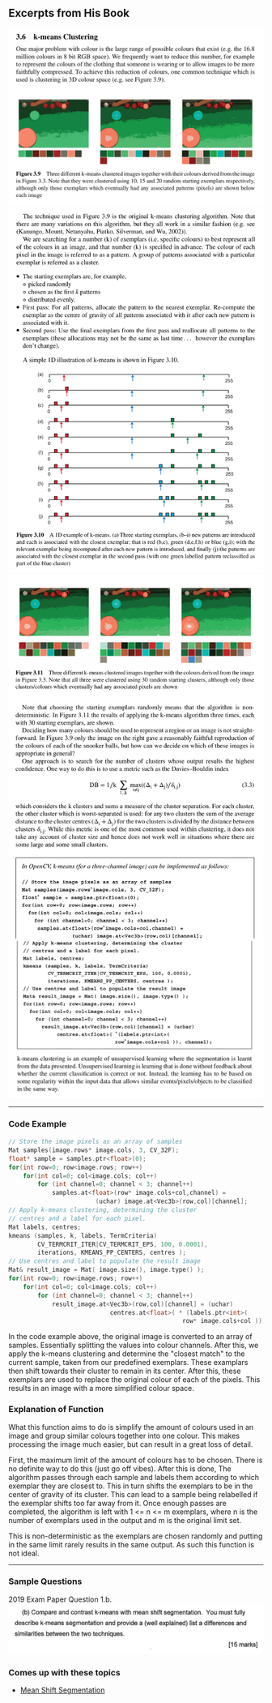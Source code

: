 ## Excerpts from His Book
![Screenshot from 2023-12-08 12-45-23.png](../../_resources/Screenshot%20from%202023-12-08%2012-45-23.png)
![Screenshot from 2023-12-08 12-46-05.png](../../_resources/Screenshot%20from%202023-12-08%2012-46-05.png)
![Screenshot from 2023-12-08 12-46-59.png](../../_resources/Screenshot%20from%202023-12-08%2012-46-59.png)
![Screenshot from 2023-12-08 12-48-05.png](../../_resources/Screenshot%20from%202023-12-08%2012-48-05.png)

---

### Code Example
```c++
// Store the image pixels as an array of samples
Mat samples(image.rows* image.cols, 3, CV_32F);
float* sample = samples.ptr<float>(0);
for(int row=0; row<image.rows; row++)
	for(int col=0; col<image.cols; col++)
		for (int channel=0; channel < 3; channel++)
			samples.at<float>(row* image.cols+col,channel) =
						(uchar) image.at<Vec3b>(row,col)[channel];
// Apply k-means clustering, determining the cluster
// centres and a label for each pixel.
Mat labels, centres;
kmeans (samples, k, labels, TermCriteria)
		CV_TERMCRIT_ITER|CV_TERMCRIT_EPS, 100, 0.0001),
		iterations, KMEANS_PP_CENTERS, centres );
// Use centres and label to populate the result image
Mat& result_image = Mat( image.size(), image.type() );
for(int row=0; row<image.rows; row++)
	for(int col=0; col<image.cols; col++)
		for (int channel=0; channel < 3; channel++)
			result_image.at<Vec3b>(row,col)[channel] = (uchar)
							centres.at<float>( * (labels.ptr<int>(
												row* image.cols+col )), channel);
```
In the code example above, the original image is converted to an array of samples. Essentially splitting the values into colour channels. After this, we apply the k-means clustering and determine the "closest match" to the current sample, taken from our predefined exemplars. These examplars then shift towards their cluster to remain in its center. After this, these exemplars are used to replace the original colour of each of the pixels. This results in an image with a more simplified colour space.

### Explanation of Function
What this function aims to do is simplify the amount of colours used in an image and group similar colours together into one colour. This makes processing the image much easier, but can result in a great loss of detail. 

First, the maximum limit of the amount of colours has to be chosen. There is no definite way to do this (just go off vibes). After this is done, The algorithm passes through each sample and labels them according to which exemplar they are closest to. This in turn shifts the exemplars to be in the center of gravity of its cluster. This can lead to a sample being relabelled if the exemplar shifts too far away from it. Once enough passes are completed, the algorithm is left with 1 <= n <= m exemplars, where n is the number of exemplars used in the output and m is the original limit set.

This is non-deterministic as the exemplars are chosen randomly and putting in the same limit rarely results in the same output. As such this function is not ideal.

---

### Sample Questions
2019 Exam Paper Question 1.b.
![5b4622177e4ea5447245a54c866af52d.png](../../_resources/5b4622177e4ea5447245a54c866af52d.png)

### Comes up with these topics
- [Mean Shift Segmentation](../../Computer%20Vision/Topics/Mean%20Shift%20Segmentation.md)